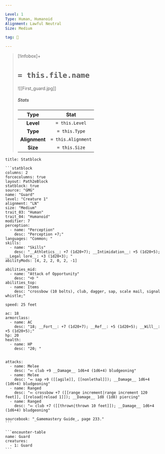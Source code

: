 ```yaml
---

Level: 1
Type: Human, Humanoid
Alignment: Lawful Neutral
Size: Medium

tag: 👹

---
```


> [!infobox]+
> #  `= this.file.name`
> ![[First_guard.jpg]]
> ##### Stats
> Type | Stat |
> :---:|:---:|
> **Level** | `= this.Level` |
> **Type** | `= this.Type` |
> **Alignment** | `= this.Alignment` |
> **Size** | `= this.Size` |



````ad-info
title: Statblock

```statblock
columns: 2
forcecolumns: true
layout: Path2eBlock
statblock: true
source: "GMG"
name: "Guard"
level: "Creature 1"
alignment: "LN"
size: "Medium"
trait_03: "Human"
trait_04: "Humanoid"
modifier: 7
perception:
  - name: "Perception"
    desc: "Perception +7;"
languages: "Common; "
skills:
  - name: "Skills"
    desc: "__Athletics__: +7 (1d20+7); __Intimidation__: +5 (1d20+5); __Legal lore__: +3 (1d20+3); "
abilityMods: [4, 2, 2, 0, 2, -1]

abilities_mid:
  - name: "Attack of Opportunity"
    desc: "⬲ "
abilities_top:
  - name: Items
    desc: "crossbow (10 bolts), club, dagger, sap, scale mail, signal whistle;"

speed: 25 feet

ac: 18
armorclass:
  - name: AC
    desc: "18; __Fort__: +7 (1d20+7); __Ref__: +5 (1d20+5); __Will__: +5 (1d20+5);"
hp: 20
health:
  - name: HP
    desc: "20; "


attacks:
  - name: Melee
    desc: "⬻ club +9 __Damage__ 1d6+4 (1d6+4) bludgeoning"
  - name: Melee
    desc: "⬻ sap +9 ([[agile]], [[nonlethal]]); __Damage__ 1d6+4 (1d6+4) bludgeoning"
  - name: Ranged
    desc: "⬻ crossbow +7 ([[range increment|range increment 120 feet]], [[reload|reload 1]]); __Damage__ 1d8 (1d8) piercing"
  - name: Ranged
    desc: "⬻ club +7 ([[thrown|thrown 10 feet]]); __Damage__ 1d6+4 (1d6+4) bludgeoning"

sourcebook: "_Gamemastery Guide_, page 233."
```

```encounter-table
name: Guard
creatures:
  - 1: Guard
```

````


